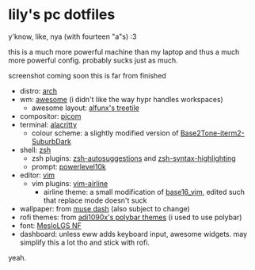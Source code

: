 # lily's pc dotfiles

y'know, like, nya (with fourteen "a"s) :3

this is a much more powerful machine than my laptop and thus a much more powerful config. probably sucks just as much.

screenshot coming soon this is far from finished

- distro: [arch](https://archlinux.org)
- wm: [awesome](https://awesome.org) (i didn't like the way hypr handles workspaces)
  - awesome layout: [alfunx's treetile](https://github.com/alfunx/awesome-treetile)
- compositor: [picom](https://github.com/yshui/picom)
- terminal: [alacritty](https://github.com/alacritty/alacritty)
  - colour scheme: a slightly modified version of [Base2Tone-iterm2-SuburbDark](https://github.com/atelierbram/Base2Tone-iterm2)
- shell: [zsh](https://www.zsh.org)
  - zsh plugins: [zsh-autosuggestions](https://github.com/zsh-users/zsh-autosuggestions) and [zsh-syntax-highlighting](https://github.com/zsh-users/zsh-syntax-highlighting)
  - prompt: [powerlevel10k](https://github.com/romkatv/powerlevel10k)
- editor: [vim](https://www.vim.org/)
  - vim plugins: [vim-airline](https://github.com/vim-airline/vim-airline)
    - airline theme: a small modification of [base16\_vim](https://github.com/vim-airline/vim-airline/blob/master/autoload/airline/themes/dark.vim), edited such that replace mode doesn't suck
- wallpaper: from [muse dash](http://cdn.peroperogames.com/art#gallery_4-69) (also subject to change)
- rofi themes: from [adi1090x's polybar themes](https://github.com/adi1090x/polybar-themes) (i used to use polybar)
- font: [MesloLGS NF](https://github.com/romkatv/powerlevel10k#fonts)
- dashboard: unless eww adds keyboard input, awesome widgets. may simplify this a lot tho and stick with rofi.

yeah.
